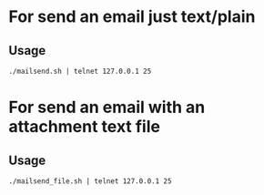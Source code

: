 # For send an email just text/plain

## Usage
```
./mailsend.sh | telnet 127.0.0.1 25
```


# For send an email with an attachment text file


## Usage
```
./mailsend_file.sh | telnet 127.0.0.1 25
```
